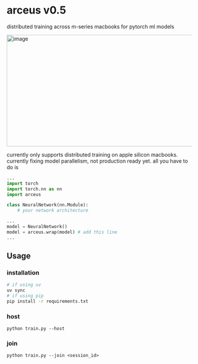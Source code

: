 # arceus v0.5

distributed training across m-series macbooks for pytorch ml models

<img width="1015" height="303" alt="image" src="https://github.com/user-attachments/assets/fc7ee527-29ab-4e73-a1c9-663240325b7e" />

currently only supports distributed training on apple silicon macbooks. currently fixing model parallelism, not production ready yet. all you have to do is 

```python
...
import torch
import torch.nn as nn
import arceus

class NeuralNetwork(nn.Module):
    # your network architecture

...
model = NeuralNetwork()
model = arceus.wrap(model) # add this line
...
```

## Usage

### installation

```bash
# if using uv 
uv sync
# if using pip
pip install -r requirements.txt
```

### host

```
python train.py --host
```

### join

```
python train.py --join <session_id>
```
